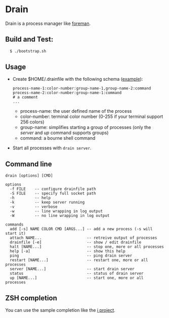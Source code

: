 # Drain

Drain is a process manager like [foreman](https://github.com/ddollar/foreman).

## Build and Test:

```sh
  $ ./bootstrap.sh
```

## Usage

* Create $HOME/.drainfile with the following schema ([example](https://github.com/mbrendler/drain/blob/master/drainfile)):

  ```
  process-name-1:color-number:group-name-1,group-name-2:command
  process-name-2:color-number:group-name-1:command
  # a comment
  ...
  ```

  * process-name: the user defined name of the process
  * color-number: terminal color number
    (0-255 if your terminal support 256 colors)
  * group-name: simplifies starting a group of processes
    (only the *server* and *up* command supports groups)
  * command: a bourne shell command

* Start all processes with `drain server`.

## Command line

```
drain [options] [CMD]

options
  -f FILE    -- configure drainfile path
  -S FILE    -- specify full socket path
  -h         -- help
  -k         -- keep server running
  -v         -- verbose
  -w         -- line wrapping in log output
  -W         -- no line wrapping in log output

commands
  add [-s] NAME COLOR CMD [ARGS...] -- add a new process (-s will start it)
  attach NAME...                    -- retreive output of processes
  drainfile [-e]                    -- show / edit drainfile
  halt [NAME...]                    -- stop one, more or all processes
  help [-a]                         -- show this help
  ping                              -- ping drain server
  restart [NAME...]                 -- restart one, more or all processes
  server [NAME...]                  -- start drain server
  status                            -- status of drain server
  up [NAME...]                      -- start one, more or all processes
```

## ZSH completion

You can use the sample completion like the
[i project](https://github.com/mbrendler/i/blob/master/zsh-completion/_i).
